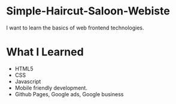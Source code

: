 # Simple-Haircut-Saloon-Webiste

I want to learn the basics of web frontend technologies. 

# What I Learned

* HTML5
* CSS
* Javascript
* Mobile friendly development. 
* Github Pages, Google ads, Google business 
